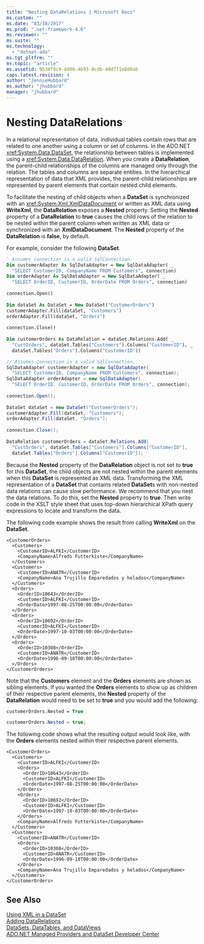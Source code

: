 ```yaml
---
title: "Nesting DataRelations | Microsoft Docs"
ms.custom: ""
ms.date: "03/30/2017"
ms.prod: ".net-framework-4.6"
ms.reviewer: ""
ms.suite: ""
ms.technology: 
  - "dotnet-ado"
ms.tgt_pltfrm: ""
ms.topic: "article"
ms.assetid: 9530f9c9-dd98-4b93-8cdb-40d7f1e8d0ab
caps.latest.revision: 4
author: "JennieHubbard"
ms.author: "jhubbard"
manager: "jhubbard"
---
```

# Nesting DataRelations
In a relational representation of data, individual tables contain rows that are related to one another using a column or set of columns. In the ADO.NET <xref:System.Data.DataSet>, the relationship between tables is implemented using a <xref:System.Data.DataRelation>. When you create a **DataRelation**, the parent-child relationships of the columns are managed only through the relation. The tables and columns are separate entities. In the hierarchical representation of data that XML provides, the parent-child relationships are represented by parent elements that contain nested child elements.  
  
 To facilitate the nesting of child objects when a **DataSet** is synchronized with an <xref:System.Xml.XmlDataDocument> or written as XML data using **WriteXml**, the **DataRelation** exposes a **Nested** property. Setting the **Nested** property of a **DataRelation** to **true** causes the child rows of the relation to be nested within the parent column when written as XML data or synchronized with an **XmlDataDocument**. The **Nested** property of the **DataRelation** is **false**, by default.  
  
 For example, consider the following **DataSet**.  
  
```vb  
' Assumes connection is a valid SqlConnection.  
Dim customerAdapter As SqlDataAdapter = New SqlDataAdapter( _  
  "SELECT CustomerID, CompanyName FROM Customers", connection)  
Dim orderAdapter As SqlDataAdapter = New SqlDataAdapter( _  
  "SELECT OrderID, CustomerID, OrderDate FROM Orders", connection)  
  
connection.Open()  
  
Dim dataSet As DataSet = New DataSet("CustomerOrders")  
customerAdapter.Fill(dataSet, "Customers")  
orderAdapter.Fill(dataSet, "Orders")  
  
connection.Close()  
  
Dim customerOrders As DataRelation = dataSet.Relations.Add( _  
  "CustOrders", dataSet.Tables("Customers").Columns("CustomerID"), _  
  dataSet.Tables("Orders").Columns("CustomerID"))  
```  
  
```csharp  
// Assumes connection is a valid SqlConnection.  
SqlDataAdapter customerAdapter = new SqlDataAdapter(  
  "SELECT CustomerID, CompanyName FROM Customers", connection);  
SqlDataAdapter orderAdapter = new SqlDataAdapter(  
  "SELECT OrderID, CustomerID, OrderDate FROM Orders", connection);  
  
connection.Open();  
  
DataSet dataSet = new DataSet("CustomerOrders");  
customerAdapter.Fill(dataSet, "Customers");  
orderAdapter.Fill(dataSet, "Orders");  
  
connection.Close();  
  
DataRelation customerOrders = dataSet.Relations.Add(  
  "CustOrders", dataSet.Tables["Customers"].Columns["CustomerID"],  
  dataSet.Tables["Orders"].Columns["CustomerID"]);  
```  
  
 Because the **Nested** property of the **DataRelation** object is not set to **true** for this **DataSet**, the child objects are not nested within the parent elements when this **DataSet** is represented as XML data. Transforming the XML representation of a **DataSet** that contains related **DataSet**s with non-nested data relations can cause slow performance. We recommend that you nest the data relations. To do this, set the **Nested** property to **true**. Then write code in the XSLT style sheet that uses top-down hierarchical XPath query expressions to locate and transform the data.  
  
 The following code example shows the result from calling **WriteXml** on the **DataSet**.  
  
```  
<CustomerOrders>  
  <Customers>  
    <CustomerID>ALFKI</CustomerID>  
    <CompanyName>Alfreds Futterkiste</CompanyName>  
  </Customers>  
  <Customers>  
    <CustomerID>ANATR</CustomerID>  
    <CompanyName>Ana Trujillo Emparedados y helados</CompanyName>  
  </Customers>  
  <Orders>  
    <OrderID>10643</OrderID>  
    <CustomerID>ALFKI</CustomerID>  
    <OrderDate>1997-08-25T00:00:00</OrderDate>  
  </Orders>  
  <Orders>  
    <OrderID>10692</OrderID>  
    <CustomerID>ALFKI</CustomerID>  
    <OrderDate>1997-10-03T00:00:00</OrderDate>  
  </Orders>  
  <Orders>  
    <OrderID>10308</OrderID>  
    <CustomerID>ANATR</CustomerID>  
    <OrderDate>1996-09-18T00:00:00</OrderDate>  
  </Orders>  
</CustomerOrders>  
```  
  
 Note that the **Customers** element and the **Orders** elements are shown as sibling elements. If you wanted the **Orders** elements to show up as children of their respective parent elements, the **Nested** property of the **DataRelation** would need to be set to **true** and you would add the following:  
  
```vb  
customerOrders.Nested = True  
```  
  
```csharp  
customerOrders.Nested = true;  
```  
  
 The following code shows what the resulting output would look like, with the **Orders** elements nested within their respective parent elements.  
  
```  
<CustomerOrders>  
  <Customers>  
    <CustomerID>ALFKI</CustomerID>  
    <Orders>  
      <OrderID>10643</OrderID>  
      <CustomerID>ALFKI</CustomerID>  
      <OrderDate>1997-08-25T00:00:00</OrderDate>  
    </Orders>  
    <Orders>  
      <OrderID>10692</OrderID>  
      <CustomerID>ALFKI</CustomerID>  
      <OrderDate>1997-10-03T00:00:00</OrderDate>  
    </Orders>  
    <CompanyName>Alfreds Futterkiste</CompanyName>  
  </Customers>  
  <Customers>  
    <CustomerID>ANATR</CustomerID>  
    <Orders>  
      <OrderID>10308</OrderID>  
      <CustomerID>ANATR</CustomerID>  
      <OrderDate>1996-09-18T00:00:00</OrderDate>  
    </Orders>  
    <CompanyName>Ana Trujillo Emparedados y helados</CompanyName>  
  </Customers>  
</CustomerOrders>  
```  
  
## See Also  
 [Using XML in a DataSet](../../../../../docs/framework/data/adonet/dataset-datatable-dataview/using-xml-in-a-dataset.md)   
 [Adding DataRelations](../../../../../docs/framework/data/adonet/dataset-datatable-dataview/adding-datarelations.md)   
 [DataSets, DataTables, and DataViews](../../../../../docs/framework/data/adonet/dataset-datatable-dataview/datasets-datatables-and-dataviews.md)   
 [ADO.NET Managed Providers and DataSet Developer Center](http://go.microsoft.com/fwlink/?LinkId=217917)